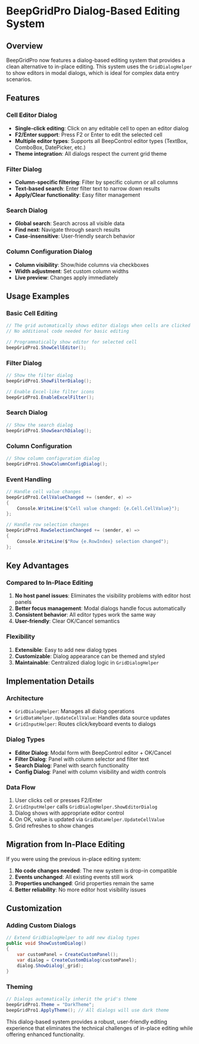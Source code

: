 # BeepGridPro Dialog-Based Editing System

## Overview

BeepGridPro now features a dialog-based editing system that provides a clean alternative to in-place editing. This system uses the `GridDialogHelper` to show editors in modal dialogs, which is ideal for complex data entry scenarios.

## Features

### Cell Editor Dialog
- **Single-click editing**: Click on any editable cell to open an editor dialog
- **F2/Enter support**: Press F2 or Enter to edit the selected cell
- **Multiple editor types**: Supports all BeepControl editor types (TextBox, ComboBox, DatePicker, etc.)
- **Theme integration**: All dialogs respect the current grid theme

### Filter Dialog
- **Column-specific filtering**: Filter by specific column or all columns
- **Text-based search**: Enter filter text to narrow down results
- **Apply/Clear functionality**: Easy filter management

### Search Dialog
- **Global search**: Search across all visible data
- **Find next**: Navigate through search results
- **Case-insensitive**: User-friendly search behavior

### Column Configuration Dialog
- **Column visibility**: Show/hide columns via checkboxes
- **Width adjustment**: Set custom column widths
- **Live preview**: Changes apply immediately

## Usage Examples

### Basic Cell Editing
```csharp
// The grid automatically shows editor dialogs when cells are clicked
// No additional code needed for basic editing

// Programmatically show editor for selected cell
beepGridPro1.ShowCellEditor();
```

### Filter Dialog
```csharp
// Show the filter dialog
beepGridPro1.ShowFilterDialog();

// Enable Excel-like filter icons
beepGridPro1.EnableExcelFilter();
```

### Search Dialog
```csharp
// Show the search dialog
beepGridPro1.ShowSearchDialog();
```

### Column Configuration
```csharp
// Show column configuration dialog
beepGridPro1.ShowColumnConfigDialog();
```

### Event Handling
```csharp
// Handle cell value changes
beepGridPro1.CellValueChanged += (sender, e) =>
{
    Console.WriteLine($"Cell value changed: {e.Cell.CellValue}");
};

// Handle row selection changes
beepGridPro1.RowSelectionChanged += (sender, e) =>
{
    Console.WriteLine($"Row {e.RowIndex} selection changed");
};
```

## Key Advantages

### Compared to In-Place Editing
1. **No host panel issues**: Eliminates the visibility problems with editor host panels
2. **Better focus management**: Modal dialogs handle focus automatically
3. **Consistent behavior**: All editor types work the same way
4. **User-friendly**: Clear OK/Cancel semantics

### Flexibility
1. **Extensible**: Easy to add new dialog types
2. **Customizable**: Dialog appearance can be themed and styled
3. **Maintainable**: Centralized dialog logic in `GridDialogHelper`

## Implementation Details

### Architecture
- `GridDialogHelper`: Manages all dialog operations
- `GridDataHelper.UpdateCellValue`: Handles data source updates
- `GridInputHelper`: Routes click/keyboard events to dialogs

### Dialog Types
- **Editor Dialog**: Modal form with BeepControl editor + OK/Cancel
- **Filter Dialog**: Panel with column selector and filter text
- **Search Dialog**: Panel with search functionality
- **Config Dialog**: Panel with column visibility and width controls

### Data Flow
1. User clicks cell or presses F2/Enter
2. `GridInputHelper` calls `GridDialogHelper.ShowEditorDialog`
3. Dialog shows with appropriate editor control
4. On OK, value is updated via `GridDataHelper.UpdateCellValue`
5. Grid refreshes to show changes

## Migration from In-Place Editing

If you were using the previous in-place editing system:

1. **No code changes needed**: The new system is drop-in compatible
2. **Events unchanged**: All existing events still work
3. **Properties unchanged**: Grid properties remain the same
4. **Better reliability**: No more editor host visibility issues

## Customization

### Adding Custom Dialogs
```csharp
// Extend GridDialogHelper to add new dialog types
public void ShowCustomDialog()
{
    var customPanel = CreateCustomPanel();
    var dialog = CreateCustomDialog(customPanel);
    dialog.ShowDialog(_grid);
}
```

### Theming
```csharp
// Dialogs automatically inherit the grid's theme
beepGridPro1.Theme = "DarkTheme";
beepGridPro1.ApplyTheme(); // All dialogs will use dark theme
```

This dialog-based system provides a robust, user-friendly editing experience that eliminates the technical challenges of in-place editing while offering enhanced functionality.